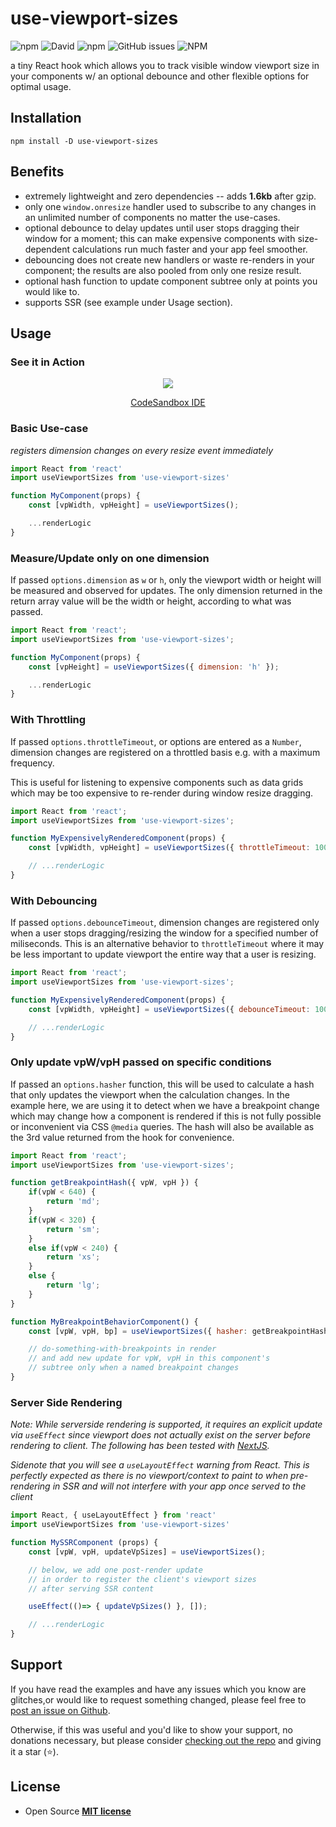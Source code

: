 # use-viewport-sizes #

![npm](https://img.shields.io/npm/v/use-viewport-sizes.svg?color=blue) ![David](https://img.shields.io/david/rob2d/use-viewport-sizes.svg) ![npm](https://img.shields.io/npm/dw/use-viewport-sizes.svg?color=red) ![GitHub issues](https://img.shields.io/github/issues-raw/rob2d/use-viewport-sizes.svg) ![NPM](https://img.shields.io/npm/l/use-viewport-sizes.svg)

a tiny React hook which allows you to track visible window viewport size in your components w/ an optional debounce and
other flexible options for optimal usage.

## Installation ##

```
npm install -D use-viewport-sizes
```

## Benefits ##
- extremely lightweight and zero dependencies -- adds **1.6kb** after gzip.
- only one `window.onresize` handler used to subscribe to any changes in an unlimited number of components no matter the use-cases.
- optional debounce to delay updates until user stops dragging their window for a moment; this can make expensive components with size-dependent calculations run much faster and your app feel smoother.
- debouncing does not create new handlers or waste re-renders in your component; the results are also pooled from only one resize result.
- optional hash function to update component subtree only at points you would like to.
- supports SSR (see example under Usage section).


## Usage ##

### **See it in Action** ###

<center>
<img src="./doc/use-viewport-sizes.gif" />

[CodeSandbox IDE](https://codesandbox.io/s/react-hooks-viewport-sizes-demo-forked-i8urr)

</center>

### **Basic Use-case**
*registers dimension changes on every resize event immediately*

```js
import React from 'react'
import useViewportSizes from 'use-viewport-sizes'

function MyComponent(props) {
    const [vpWidth, vpHeight] = useViewportSizes();

    ...renderLogic
}
```

### **Measure/Update only on one dimension**

If passed `options.dimension` as `w` or `h`, only the viewport width or height will be
measured and observed for updates.
The only dimension returned in the return array value will be the width or height, according
to what was passed.

```js
import React from 'react';
import useViewportSizes from 'use-viewport-sizes';

function MyComponent(props) {
    const [vpHeight] = useViewportSizes({ dimension: 'h' });

    ...renderLogic
}
```


### **With Throttling**

If passed `options.throttleTimeout`, or options are entered as a `Number`, dimension changes
are registered on a throttled basis e.g. with a maximum frequency.

This is useful for listening to expensive components such as data grids which may be too
expensive to re-render during window resize dragging.

```js
import React from 'react';
import useViewportSizes from 'use-viewport-sizes';

function MyExpensivelyRenderedComponent(props) {
    const [vpWidth, vpHeight] = useViewportSizes({ throttleTimeout: 1000 }); // 1s throttle

    // ...renderLogic
}
```

### **With Debouncing**

If passed `options.debounceTimeout`, dimension changes are registered only when a user stops dragging/resizing the window for a specified number of miliseconds. This is an alternative behavior to `throttleTimeout` where it may be less
important to update viewport the entire way that a user is resizing.

```js
import React from 'react';
import useViewportSizes from 'use-viewport-sizes';

function MyExpensivelyRenderedComponent(props) {
    const [vpWidth, vpHeight] = useViewportSizes({ debounceTimeout: 1000 }); // 1s debounce

    // ...renderLogic
}
```

### **Only update vpW/vpH passed on specific conditions**
If passed an `options.hasher` function, this will be used to calculate a hash that only updates the viewport when the calculation changes. In the example here, we are using it to detect when we have a breakpoint change which may change how a component is rendered if this is not fully possible or inconvenient via CSS `@media` queries. The hash will also be available as the 3rd value returned from the hook for convenience.

```js
import React from 'react';
import useViewportSizes from 'use-viewport-sizes';

function getBreakpointHash({ vpW, vpH }) {
    if(vpW < 640) {
        return 'md';
    }
    if(vpW < 320) {
        return 'sm';
    }
    else if(vpW < 240) {
        return 'xs';
    }
    else {
        return 'lg';
    }
}

function MyBreakpointBehaviorComponent() {
    const [vpW, vpH, bp] = useViewportSizes({ hasher: getBreakpointHash });

    // do-something-with-breakpoints in render
    // and add new update for vpW, vpH in this component's
    // subtree only when a named breakpoint changes
}
```


### **Server Side Rendering**

*Note: While serverside rendering is supported, it requires an explicit update via `useEffect` since viewport does not actually exist on the server before rendering to client. The following has been tested with [NextJS](https://nextjs.org/).*

*Sidenote that you will see a `useLayoutEffect` warning from React. This is perfectly expected as there is no viewport/context to paint to when pre-rendering in SSR and will not interfere with your app once served to the client*

```js
import React, { useLayoutEffect } from 'react'
import useViewportSizes from 'use-viewport-sizes'

function MySSRComponent (props) {
    const [vpW, vpH, updateVpSizes] = useViewportSizes();

    // below, we add one post-render update
    // in order to register the client's viewport sizes
    // after serving SSR content

    useEffect(()=> { updateVpSizes() }, []);

    // ...renderLogic
}
```

## Support
If you have read the examples and have any issues which you know are glitches,or would like to request something changed, please feel free to [post an issue on Github](https://github.com/rob2d/use-viewport-sizes/issues/new).

Otherwise, if this was useful and you'd like to show your support, no donations necessary, but please consider [checking out the repo](https://github.com/rob2d/use-viewport-sizes) and giving it a star (⭐).

## License ##

- Open Source **[MIT license](http://opensource.org/licenses/mit-license.php)**
